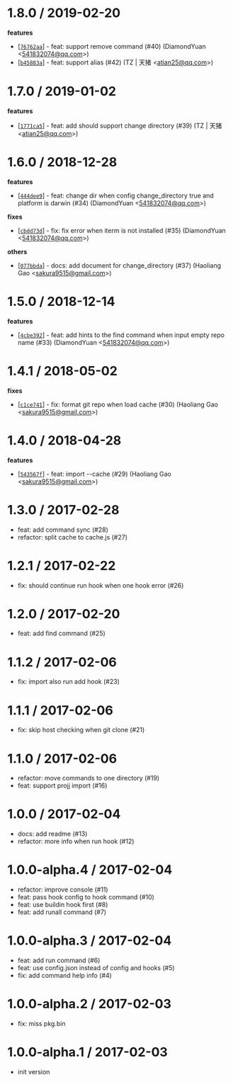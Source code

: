 
1.8.0 / 2019-02-20
==================

**features**
  * [[`76762aa`](http://github.com/popomore/projj/commit/76762aa2e44c6bf573fc3f58287b41d87bafea63)] - feat: support remove command (#40) (DiamondYuan <<541832074@qq.com>>)
  * [[`b45883a`](http://github.com/popomore/projj/commit/b45883a8e4c2c143ca8a9704e2270299edc70289)] - feat: support alias (#42) (TZ | 天猪 <<atian25@qq.com>>)

1.7.0 / 2019-01-02
==================

**features**
  * [[`1771ca5`](http://github.com/popomore/projj/commit/1771ca59300dba7a69108ef70e0f5dc957281c7d)] - feat: add should support change directory (#39) (TZ | 天猪 <<atian25@qq.com>>)

1.6.0 / 2018-12-28
==================

**features**
  * [[`444dee9`](http://github.com/popomore/projj/commit/444dee99bc8341d817105bce2c135f7b3af7a6e0)] - feat: change dir when config change_directory true and platform is darwin (#34) (DiamondYuan <<541832074@qq.com>>)

**fixes**
  * [[`cbdd73d`](http://github.com/popomore/projj/commit/cbdd73d0890891bd9e4a42f092324720b8979672)] - fix: fix error when iterm is not installed (#35) (DiamondYuan <<541832074@qq.com>>)

**others**
  * [[`077bbda`](http://github.com/popomore/projj/commit/077bbda7775fc5d345884f735e958fb6d2cf8e7a)] - docs: add document for change_directory (#37) (Haoliang Gao <<sakura9515@gmail.com>>)

1.5.0 / 2018-12-14
==================

**features**
  * [[`4cbe392`](http://github.com/popomore/projj/commit/4cbe39294823ca95fe15627e7e1b73a9b256b1b7)] - feat: add hints to the find command when input empty repo name (#33) (DiamondYuan <<541832074@qq.com>>)

1.4.1 / 2018-05-02
==================

**fixes**
  * [[`c1ce741`](http://github.com/popomore/projj/commit/c1ce741348c8e8d6f0815d424bb49e30e7c7a26f)] - fix: format git repo when load cache (#30) (Haoliang Gao <<sakura9515@gmail.com>>)

1.4.0 / 2018-04-28
==================

**features**
  * [[`543567f`](http://github.com/popomore/projj/commit/543567ff09f298c82333fd26ed0b2fc8d92117ff)] - feat: import --cache (#29) (Haoliang Gao <<sakura9515@gmail.com>>)

1.3.0 / 2017-02-28
==================

  * feat: add command sync (#28)
  * refactor: split cache to cache.js (#27)

1.2.1 / 2017-02-22
==================

  * fix: should continue run hook when one hook error (#26)

1.2.0 / 2017-02-20
==================

  * feat: add find command (#25)

1.1.2 / 2017-02-06
==================

  * fix: import also run add hook (#23)

1.1.1 / 2017-02-06
==================

  * fix: skip host checking when git clone (#21)

1.1.0 / 2017-02-06
==================

  * refactor: move commands to one directory (#19)
  * feat: support projj import (#16)

1.0.0 / 2017-02-04
==================

  * docs: add readme (#13)
  * refactor: more info when run hook (#12)

1.0.0-alpha.4 / 2017-02-04
==========================

  * refactor: improve console (#11)
  * feat: pass hook config to hook command (#10)
  * feat: use buildin hook first (#8)
  * feat: add runall command (#7)

1.0.0-alpha.3 / 2017-02-04
==========================

  * feat: add run command (#6)
  * feat: use config.json instead of config and hooks (#5)
  * fix: add command help info (#4)

1.0.0-alpha.2 / 2017-02-03
==========================

  * fix: miss pkg.bin

1.0.0-alpha.1 / 2017-02-03
=========================

  * init version

